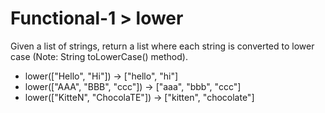 # Functional-1 > lower

Given a list of strings, return a list where each string is converted to lower case (Note: String toLowerCase() method).

- lower(["Hello", "Hi"]) → ["hello", "hi"]
- lower(["AAA", "BBB", "ccc"]) → ["aaa", "bbb", "ccc"]
- lower(["KitteN", "ChocolaTE"]) → ["kitten", "chocolate"]